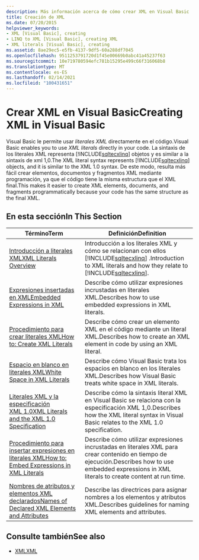 ```yaml
---
description: Más información acerca de cómo crear XML en Visual Basic
title: Creación de XML
ms.date: 07/20/2015
helpviewer_keywords:
- XML [Visual Basic], creating
- LINQ to XML [Visual Basic], creating XML
- XML literals [Visual Basic], creating
ms.assetid: 8ae29ec5-e5fb-4137-9df5-60a288df7045
ms.openlocfilehash: 9511253791720d1f45e00669b0abc41a45237f63
ms.sourcegitcommit: 10e719780594efc781b15295e499c66f316068b8
ms.translationtype: MT
ms.contentlocale: es-ES
ms.lasthandoff: 02/14/2021
ms.locfileid: "100431651"
---
```

# <a name="creating-xml-in-visual-basic"></a><span data-ttu-id="04c87-103">Crear XML en Visual Basic</span><span class="sxs-lookup"><span data-stu-id="04c87-103">Creating XML in Visual Basic</span></span>

<span data-ttu-id="04c87-104">Visual Basic le permite usar *literales XML* directamente en el código.</span><span class="sxs-lookup"><span data-stu-id="04c87-104">Visual Basic enables you to use *XML literals* directly in your code.</span></span> <span data-ttu-id="04c87-105">La sintaxis de los literales XML representa [!INCLUDE[sqltecxlinq](~/includes/sqltecxlinq-md.md)] objetos y es similar a la sintaxis de xml 1,0.</span><span class="sxs-lookup"><span data-stu-id="04c87-105">The XML literal syntax represents [!INCLUDE[sqltecxlinq](~/includes/sqltecxlinq-md.md)] objects, and it is similar to the XML 1.0 syntax.</span></span> <span data-ttu-id="04c87-106">De este modo, resulta más fácil crear elementos, documentos y fragmentos XML mediante programación, ya que el código tiene la misma estructura que el XML final.</span><span class="sxs-lookup"><span data-stu-id="04c87-106">This makes it easier to create XML elements, documents, and fragments programmatically because your code has the same structure as the final XML.</span></span>  
  
## <a name="in-this-section"></a><span data-ttu-id="04c87-107">En esta sección</span><span class="sxs-lookup"><span data-stu-id="04c87-107">In This Section</span></span>  
  
|<span data-ttu-id="04c87-108">Término</span><span class="sxs-lookup"><span data-stu-id="04c87-108">Term</span></span>|<span data-ttu-id="04c87-109">Definición</span><span class="sxs-lookup"><span data-stu-id="04c87-109">Definition</span></span>|  
|---|---|  
|[<span data-ttu-id="04c87-110">Introducción a literales XML</span><span class="sxs-lookup"><span data-stu-id="04c87-110">XML Literals Overview</span></span>](xml-literals-overview.md)|<span data-ttu-id="04c87-111">Introducción a los literales XML y cómo se relacionan con ellos [!INCLUDE[sqltecxlinq](~/includes/sqltecxlinq-md.md)] .</span><span class="sxs-lookup"><span data-stu-id="04c87-111">Introduction to XML literals and how they relate to [!INCLUDE[sqltecxlinq](~/includes/sqltecxlinq-md.md)].</span></span>|  
|[<span data-ttu-id="04c87-112">Expresiones insertadas en XML</span><span class="sxs-lookup"><span data-stu-id="04c87-112">Embedded Expressions in XML</span></span>](embedded-expressions-in-xml.md)|<span data-ttu-id="04c87-113">Describe cómo utilizar expresiones incrustadas en literales XML.</span><span class="sxs-lookup"><span data-stu-id="04c87-113">Describes how to use embedded expressions in XML literals.</span></span>|  
|[<span data-ttu-id="04c87-114">Procedimiento para crear literales XML</span><span class="sxs-lookup"><span data-stu-id="04c87-114">How to: Create XML Literals</span></span>](how-to-create-xml-literals.md)|<span data-ttu-id="04c87-115">Describe cómo crear un elemento XML en el código mediante un literal XML.</span><span class="sxs-lookup"><span data-stu-id="04c87-115">Describes how to create an XML element in code by using an XML literal.</span></span>|  
|[<span data-ttu-id="04c87-116">Espacio en blanco en literales XML</span><span class="sxs-lookup"><span data-stu-id="04c87-116">White Space in XML Literals</span></span>](white-space-in-xml-literals.md)|<span data-ttu-id="04c87-117">Describe cómo Visual Basic trata los espacios en blanco en los literales XML.</span><span class="sxs-lookup"><span data-stu-id="04c87-117">Describes how Visual Basic treats white space in XML literals.</span></span>|  
|[<span data-ttu-id="04c87-118">Literales XML y la especificación XML 1.0</span><span class="sxs-lookup"><span data-stu-id="04c87-118">XML Literals and the XML 1.0 Specification</span></span>](xml-literals-and-the-xml-1-0-specification.md)|<span data-ttu-id="04c87-119">Describe cómo la sintaxis literal XML en Visual Basic se relaciona con la especificación XML 1,0.</span><span class="sxs-lookup"><span data-stu-id="04c87-119">Describes how the XML literal syntax in Visual Basic relates to the XML 1.0 specification.</span></span>|  
|[<span data-ttu-id="04c87-120">Procedimiento para insertar expresiones en literales XML</span><span class="sxs-lookup"><span data-stu-id="04c87-120">How to: Embed Expressions in XML Literals</span></span>](how-to-embed-expressions-in-xml-literals.md)|<span data-ttu-id="04c87-121">Describe cómo utilizar expresiones incrustadas en literales XML para crear contenido en tiempo de ejecución.</span><span class="sxs-lookup"><span data-stu-id="04c87-121">Describes how to use embedded expressions in XML literals to create content at run time.</span></span>|  
|[<span data-ttu-id="04c87-122">Nombres de atributos y elementos XML declarados</span><span class="sxs-lookup"><span data-stu-id="04c87-122">Names of Declared XML Elements and Attributes</span></span>](names-of-declared-xml-elements-and-attributes.md)|<span data-ttu-id="04c87-123">Describe las directrices para asignar nombres a los elementos y atributos XML.</span><span class="sxs-lookup"><span data-stu-id="04c87-123">Describes guidelines for naming XML elements and attributes.</span></span>|  
  
## <a name="see-also"></a><span data-ttu-id="04c87-124">Consulte también</span><span class="sxs-lookup"><span data-stu-id="04c87-124">See also</span></span>

- [<span data-ttu-id="04c87-125">XML</span><span class="sxs-lookup"><span data-stu-id="04c87-125">XML</span></span>](index.md)
